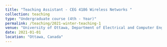 ```yaml
---
title: "Teaching Assistant - CEG 4186 Wireless Networks "
collection: teaching
type: "Undergraduate course (4th - Year)"
permalink: /teaching/2021-winter-teaching-1
venue: "University of Ottawa, Department of Electrical and Computer Engineering"
date: 2021-01-01
location: "Ottawa, Canada"
---
```

